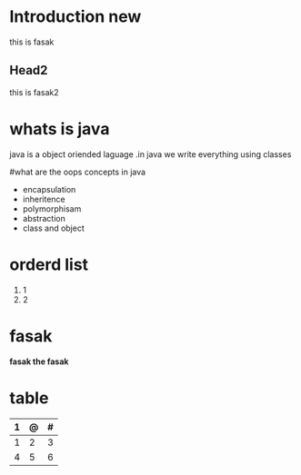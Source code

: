# Introduction new
this is fasak

## Head2
this is fasak2

# whats is java
java is a object oriended laguage .in java we write everything using classes

#what are the oops concepts in java
* encapsulation
* inheritence
* polymorphisam
* abstraction
* class and object

# orderd list
1. 1
2. 2
# fasak
**fasak the fasak** 

# table
1|@|#
----|--------|----------
1|2|3
4|5|6
